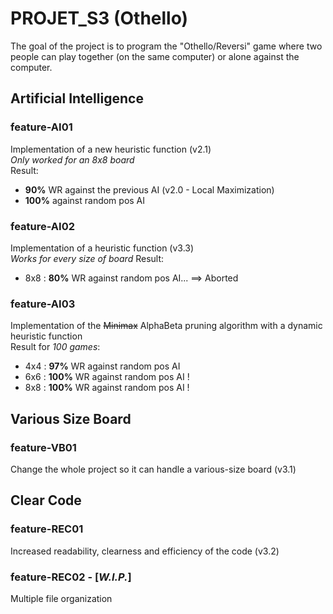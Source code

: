 # PROJET_S3 (Othello)

The goal of the project is to program the "Othello/Reversi" game where two people can play together (on the same computer) or alone against the computer.

## Artificial Intelligence 
### feature-AI01
Implementation of a new heuristic function (v2.1)  
*Only worked for an 8x8 board*  
Result:  
- **90%** WR against the previous AI (v2.0 - Local Maximization) 
- **100%** against random pos AI

### feature-AI02
Implementation of a heuristic function (v3.3)  
*Works for every size of board*
Result:
- 8x8 : **80%** WR against random pos AI...
==> Aborted

### feature-AI03
Implementation of the ~~Minimax~~ AlphaBeta pruning algorithm with a dynamic heuristic function  
Result for *100 games*:  
- 4x4 : **97%** WR against random pos AI
- 6x6 : **100%** WR against random pos AI !
- 8x8 : **100%** WR against random pos AI !

## Various Size Board
### feature-VB01 
Change the whole project so it can handle a various-size board (v3.1)

## Clear Code 
### feature-REC01  
Increased readability, clearness and efficiency of the code (v3.2)

### feature-REC02 - [***W.I.P.***]
Multiple file organization
